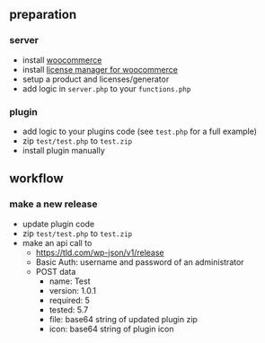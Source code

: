 ## preparation

### server
- install [woocommerce](https://de.wordpress.org/plugins/woocommerce/)
- install [license manager for woocommerce](https://de.wordpress.org/plugins/license-manager-for-woocommerce/)
- setup a product and licenses/generator
- add logic in `server.php` to your `functions.php`

### plugin
- add logic to your plugins code (see `test.php` for a full example)
- zip `test/test.php` to `test.zip`
- install plugin manually

## workflow

### make a new release

- update plugin code
- zip `test/test.php` to `test.zip`
- make an api call to
  - https://tld.com/wp-json/v1/release
  - Basic Auth: username and password of an administrator
  - POST data
    - name: Test
    - version: 1.0.1
    - required: 5
    - tested: 5.7
    - file: base64 string of updated plugin zip
    - icon: base64 string of plugin icon